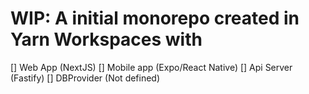 # WIP: A initial monorepo created in Yarn Workspaces with 
[] Web App (NextJS) 
[] Mobile app (Expo/React Native) 
[] Api Server (Fastify)
[] DBProvider (Not defined)
